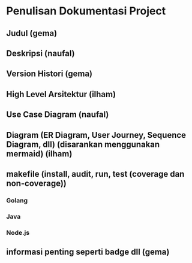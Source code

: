 # Penulisan Dokumentasi Project

## Judul (gema)

## Deskripsi (naufal)

## Version Histori (gema)

## High Level Arsitektur (ilham)

## Use Case Diagram (naufal)

## Diagram (ER Diagram, User Journey, Sequence Diagram, dll) (disarankan menggunakan mermaid) (ilham)

## makefile (install, audit, run, test (coverage dan non-coverage))

### Golang

### Java

### Node.js

## informasi penting seperti badge dll (gema)
